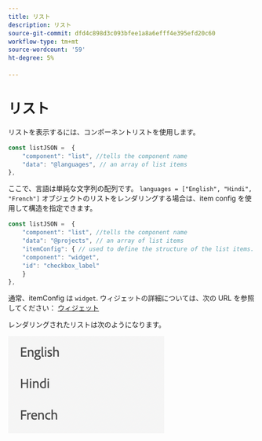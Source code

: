 ```yaml
---
title: リスト
description: リスト
source-git-commit: dfd4c898d3c093bfee1a8a6efff4e395efd20c60
workflow-type: tm+mt
source-wordcount: '59'
ht-degree: 5%

---
```


# リスト

リストを表示するには、コンポーネントリストを使用します。

```js title="list.js"
const listJSON =  {
    "component": "list", //tells the component name
    "data": "@languages", // an array of list items
},
```

ここで、言語は単純な文字列の配列です。 `languages = ["English", "Hindi", "French"]`
オブジェクトのリストをレンダリングする場合は、item config を使用して構造を指定できます。

```js title="list.js"
const listJSON =  {
    "component": "list", //tells the component name
    "data": "@projects", // an array of list items
    "itemConfig": { // used to define the structure of the list items.
    "component": "widget",
    "id": "checkbox_label"
    }
},
```

通常、itemConfig は `widget`. ウィジェットの詳細については、次の URL を参照してください： [ウィジェット](../Widgets/basic-widget.md)

レンダリングされたリストは次のようになります。

![リスト](./imgs/list.png "リスト")
